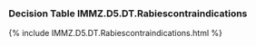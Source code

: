 ### Decision Table IMMZ.D5.DT.Rabiescontraindications
{% include IMMZ.D5.DT.Rabiescontraindications.html %}

